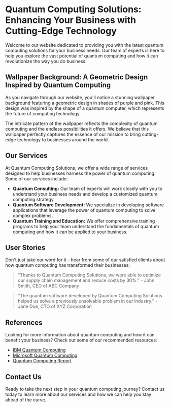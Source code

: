 <!--font:Cinzel-->

# Quantum Computing Solutions: Enhancing Your Business with Cutting-Edge Technology

Welcome to our website dedicated to providing you with the latest quantum computing solutions for your business needs. Our team of experts is here to help you explore the vast potential of quantum computing and how it can revolutionize the way you do business.

## Wallpaper Background: A Geometric Design Inspired by Quantum Computing

As you navigate through our website, you'll notice a stunning wallpaper background featuring a geometric design in shades of purple and pink. This design was inspired by the shape of a quantum computer, which represents the future of computing technology.

The intricate pattern of the wallpaper reflects the complexity of quantum computing and the endless possibilities it offers. We believe that this wallpaper perfectly captures the essence of our mission to bring cutting-edge technology to businesses around the world.

## Our Services

At Quantum Computing Solutions, we offer a wide range of services designed to help businesses harness the power of quantum computing. Some of our services include:

- **Quantum Consulting:** Our team of experts will work closely with you to understand your business needs and develop a customized quantum computing strategy.
- **Quantum Software Development:** We specialize in developing software applications that leverage the power of quantum computing to solve complex problems.
- **Quantum Training and Education:** We offer comprehensive training programs to help your team understand the fundamentals of quantum computing and how it can be applied to your business.

## User Stories

Don't just take our word for it - hear from some of our satisfied clients about how quantum computing has transformed their businesses:

> "Thanks to Quantum Computing Solutions, we were able to optimize our supply chain management and reduce costs by 30%." - John Smith, CEO of ABC Company

> "The quantum software developed by Quantum Computing Solutions helped us solve a previously unsolvable problem in our industry." - Jane Doe, CTO of XYZ Corporation

## References

Looking for more information about quantum computing and how it can benefit your business? Check out some of our recommended resources:

- [IBM Quantum Computing](#)
- [Microsoft Quantum Computing](#)
- [Quantum Computing Report](#)

## Contact Us

Ready to take the next step in your quantum computing journey? Contact us today to learn more about our services and how we can help you stay ahead of the curve.

<!--

Write me content for website with wallpaper which alt text is:

"A geometric design in shades of purple and pink, inspired by the shape of a quantum computer"

The name/title of the page should not be 1:1 copy of the alt text but rather a real content of the website which is using this wallpaper.

- Use markdown format 
- Start with heading
- Heading should be short and concise
- The content should look like a real website 
- The website should not be about the wallpaper, wallpaper is just a related background
- Heading should be contain work "wallpaper" or "background"
- Include real sections like references, contact, user stories, etc. use things relevant to the page purpose.
- Feel free to use structure like headings, bullets, numbering, blockquotes, paragraphs, horizontal lines, etc.
- You can use formatting like bold or _italic_
- You can include UTF-8 emojis
- Links should be only #hash anchors (and you can refer to the document itself)
- Do not include images


---


# Quantum Computing Solutions: Enhancing Your Business with Cutting-Edge Technology

Welcome to our website dedicated to providing you with the latest quantum computing solutions for your business needs. Our team of experts is here to help you explore the vast potential of quantum computing and how it can revolutionize the way you do business.

## Wallpaper Background: A Geometric Design Inspired by Quantum Computing

As you navigate through our website, you'll notice a stunning wallpaper background featuring a geometric design in shades of purple and pink. This design was inspired by the shape of a quantum computer, which represents the future of computing technology.

The intricate pattern of the wallpaper reflects the complexity of quantum computing and the endless possibilities it offers. We believe that this wallpaper perfectly captures the essence of our mission to bring cutting-edge technology to businesses around the world.

## Our Services

At Quantum Computing Solutions, we offer a wide range of services designed to help businesses harness the power of quantum computing. Some of our services include:

- **Quantum Consulting:** Our team of experts will work closely with you to understand your business needs and develop a customized quantum computing strategy.
- **Quantum Software Development:** We specialize in developing software applications that leverage the power of quantum computing to solve complex problems.
- **Quantum Training and Education:** We offer comprehensive training programs to help your team understand the fundamentals of quantum computing and how it can be applied to your business.

## User Stories

Don't just take our word for it - hear from some of our satisfied clients about how quantum computing has transformed their businesses:

> "Thanks to Quantum Computing Solutions, we were able to optimize our supply chain management and reduce costs by 30%." - John Smith, CEO of ABC Company

> "The quantum software developed by Quantum Computing Solutions helped us solve a previously unsolvable problem in our industry." - Jane Doe, CTO of XYZ Corporation

## References

Looking for more information about quantum computing and how it can benefit your business? Check out some of our recommended resources:

- [IBM Quantum Computing](#)
- [Microsoft Quantum Computing](#)
- [Quantum Computing Report](#)

## Contact Us

Ready to take the next step in your quantum computing journey? Contact us today to learn more about our services and how we can help you stay ahead of the curve.

-->
